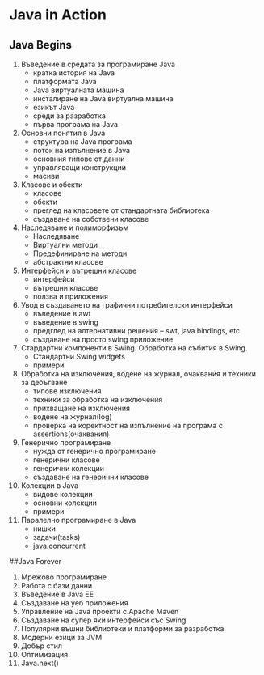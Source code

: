 # Java in Action

## Java Begins

1. Въведение в средата за програмиране Java
    * кратка история на Java
    * платформата Java
    * Java виртуалната машина
    * инсталиране на Java виртуална машина
    * езикът Java
    * среди за разработка
    * първа програма на Java
2. Основни понятия в Java
    * структура на Java програма
    * поток на изпълнение в Java
    * основния типове от данни
    * управляващи конструкции
    * масиви
3. Класове и обекти
    * класове
    * обекти
    * преглед на класовете от стандартната библиотека
    * създаване на собствени класове
4. Наследяване и полиморфизъм
    * Наследяване
    * Виртуални методи
    * Предефиниране на методи
    * абстрактни класове
5. Интерфейси и вътрешни класове
    * интерфейси
    * вътрешни класове
    * ползва и приложения
6. Увод в създаването на графични потребителски интерфейси
    * въведение в awt
    * въведение в swing
    * предглед на алтернативни решения – swt, java bindings, etc
    * създаване на просто swing приложение
7. Стардартни компоненти в Swing. Обработка на събития в Swing.
    * Стандартни Swing widgets
    * примери
8. Обработка на изключения, водене на журнал, очаквания и техники за дебъгване
    * типове изключения
    * техники за обработка на изключения
    * прихващане на изключения
    * водене на журнал(log)
    * проверка на коректност на изпълнение на програма с assertions(очаквания)
9. Генерично програмиране
    * нужда от генерично програмиране
    * генерични класове
    * генерични колекции
    * създаване на генерични класове
10. Колекции в Java
    * видове колекции
    * основни колекции
    * примери
11. Паралелно програмиране в Java
    * нишки
    * задачи(tasks)
    * java.concurrent

##Java Forever

1. Мрежово програмиране
2. Работа с бази данни
3. Въведение в Java EE
4. Създаване на уеб приложения
5. Управление на Java проекти с Apache Maven
6. Създаване на супер яки интерфейси със Swing
7. Популярни въшни библиотеки и платформи за разработка
8. Модерни езици за JVM
9. Добър стил
10. Оптимизация
11. Java.next()
